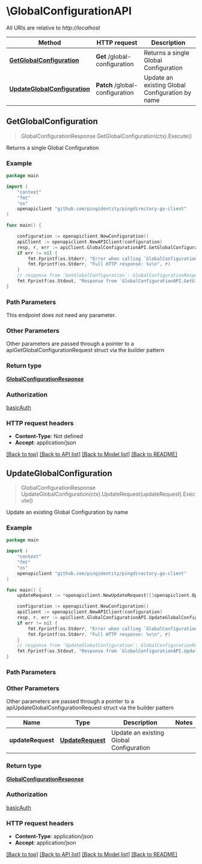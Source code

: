 # \GlobalConfigurationAPI

All URIs are relative to *http://localhost*

Method | HTTP request | Description
------------- | ------------- | -------------
[**GetGlobalConfiguration**](GlobalConfigurationAPI.md#GetGlobalConfiguration) | **Get** /global-configuration | Returns a single Global Configuration
[**UpdateGlobalConfiguration**](GlobalConfigurationAPI.md#UpdateGlobalConfiguration) | **Patch** /global-configuration | Update an existing Global Configuration by name



## GetGlobalConfiguration

> GlobalConfigurationResponse GetGlobalConfiguration(ctx).Execute()

Returns a single Global Configuration

### Example

```go
package main

import (
    "context"
    "fmt"
    "os"
    openapiclient "github.com/pingidentity/pingdirectory-go-client"
)

func main() {

    configuration := openapiclient.NewConfiguration()
    apiClient := openapiclient.NewAPIClient(configuration)
    resp, r, err := apiClient.GlobalConfigurationAPI.GetGlobalConfiguration(context.Background()).Execute()
    if err != nil {
        fmt.Fprintf(os.Stderr, "Error when calling `GlobalConfigurationAPI.GetGlobalConfiguration``: %v\n", err)
        fmt.Fprintf(os.Stderr, "Full HTTP response: %v\n", r)
    }
    // response from `GetGlobalConfiguration`: GlobalConfigurationResponse
    fmt.Fprintf(os.Stdout, "Response from `GlobalConfigurationAPI.GetGlobalConfiguration`: %v\n", resp)
}
```

### Path Parameters

This endpoint does not need any parameter.

### Other Parameters

Other parameters are passed through a pointer to a apiGetGlobalConfigurationRequest struct via the builder pattern


### Return type

[**GlobalConfigurationResponse**](GlobalConfigurationResponse.md)

### Authorization

[basicAuth](../README.md#basicAuth)

### HTTP request headers

- **Content-Type**: Not defined
- **Accept**: application/json

[[Back to top]](#) [[Back to API list]](../README.md#documentation-for-api-endpoints)
[[Back to Model list]](../README.md#documentation-for-models)
[[Back to README]](../README.md)


## UpdateGlobalConfiguration

> GlobalConfigurationResponse UpdateGlobalConfiguration(ctx).UpdateRequest(updateRequest).Execute()

Update an existing Global Configuration by name

### Example

```go
package main

import (
    "context"
    "fmt"
    "os"
    openapiclient "github.com/pingidentity/pingdirectory-go-client"
)

func main() {
    updateRequest := *openapiclient.NewUpdateRequest([]openapiclient.Operation{*openapiclient.NewOperation(openapiclient.EnumOperation("add"), "Path_example")}) // UpdateRequest | Update an existing Global Configuration

    configuration := openapiclient.NewConfiguration()
    apiClient := openapiclient.NewAPIClient(configuration)
    resp, r, err := apiClient.GlobalConfigurationAPI.UpdateGlobalConfiguration(context.Background()).UpdateRequest(updateRequest).Execute()
    if err != nil {
        fmt.Fprintf(os.Stderr, "Error when calling `GlobalConfigurationAPI.UpdateGlobalConfiguration``: %v\n", err)
        fmt.Fprintf(os.Stderr, "Full HTTP response: %v\n", r)
    }
    // response from `UpdateGlobalConfiguration`: GlobalConfigurationResponse
    fmt.Fprintf(os.Stdout, "Response from `GlobalConfigurationAPI.UpdateGlobalConfiguration`: %v\n", resp)
}
```

### Path Parameters



### Other Parameters

Other parameters are passed through a pointer to a apiUpdateGlobalConfigurationRequest struct via the builder pattern


Name | Type | Description  | Notes
------------- | ------------- | ------------- | -------------
 **updateRequest** | [**UpdateRequest**](UpdateRequest.md) | Update an existing Global Configuration | 

### Return type

[**GlobalConfigurationResponse**](GlobalConfigurationResponse.md)

### Authorization

[basicAuth](../README.md#basicAuth)

### HTTP request headers

- **Content-Type**: application/json
- **Accept**: application/json

[[Back to top]](#) [[Back to API list]](../README.md#documentation-for-api-endpoints)
[[Back to Model list]](../README.md#documentation-for-models)
[[Back to README]](../README.md)

